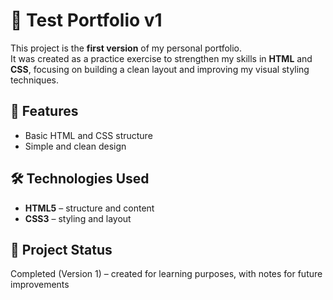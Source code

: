 # 🎨 Test Portfolio v1

This project is the **first version** of my personal portfolio.  
It was created as a practice exercise to strengthen my skills in **HTML** and **CSS**, focusing on building a clean layout and improving my visual styling techniques.

## 🚀 Features
- Basic HTML and CSS structure
- Simple and clean design

## 🛠 Technologies Used
- **HTML5** – structure and content
- **CSS3** – styling and layout

## 📌 Project Status
Completed (Version 1) – created for learning purposes, with notes for future improvements

